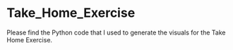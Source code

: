 # Take_Home_Exercise

Please find the Python code that I used to generate the visuals for the Take Home Exercise.
